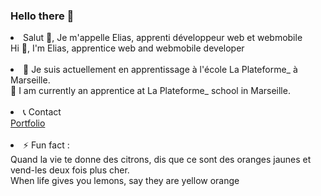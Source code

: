 ### Hello there 👋

<!--
**elias-cardon/elias-cardon** is a ✨ _special_ ✨ repository because its `README.md` (this file) appears on your GitHub profile.

Here are some ideas to get you started:

- 🔭 I’m currently working on ...
- 🌱 I’m currently learning ...
- 👯 I’m looking to collaborate on ...
- 🤔 I’m looking for help with ...
- 💬 Ask me about ...
- 📫 How to reach me: ...
- 😄 Pronouns: ...
- ⚡ Fun fact: ...
-->

<li>Salut 👋, Je m'appelle Elias, apprenti développeur web et webmobile</li>
Hi 👋, I'm Elias, apprentice web and webmobile developer</br></br>

<li>🌱 Je suis actuellement en apprentissage à l'école La Plateforme_ à Marseille.</li>
🌱 I am currently an apprentice at La Plateforme_ school in Marseille.</br></br>

<li>📞 Contact</li>
<a href="https://elias-cardon.students-laplateforme.io/">Portfolio</a></br></br>

<li>⚡ Fun fact :</li>
Quand la vie te donne des citrons, dis que ce sont des oranges jaunes et vend-les deux fois plus cher.</br>
When life gives you lemons, say they are yellow orange
